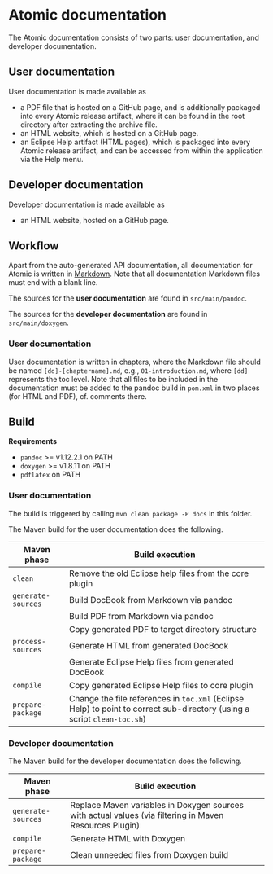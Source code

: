 # Atomic documentation

The Atomic documentation consists of two parts: user documentation, and developer documentation.

## User documentation

User documentation is made available as 

- a PDF file that is hosted on a GitHub page, 
and is additionally packaged into every Atomic release artifact, 
where it can be found in the root directory after extracting the archive file.
- an HTML website, which is hosted on a GitHub page.
- an Eclipse Help artifact (HTML pages), which is packaged into every Atomic release artifact,
and can be accessed from within the application via the Help menu.

## Developer documentation

Developer documentation is made available as

- an HTML website, hosted on a GitHub page.

## Workflow

Apart from the auto-generated API documentation, all documentation for Atomic is written in [Markdown](https://en.wikipedia.org/wiki/Markdown). Note that all documentation Markdown files must end with a blank line.

The sources for the **user documentation** are found in `src/main/pandoc`.

The sources for the **developer documentation** are found in `src/main/doxygen`.

### User documentation

User documentation is written in chapters, where the Markdown file should be named `[dd]-[chaptername].md`, e.g., `01-introduction.md`, where `[dd]` represents the toc level.
Note that all files to be included in the documentation must be added to the pandoc build in `pom.xml` in two places (for HTML and PDF), cf. comments there.

## Build

**Requirements**

- `pandoc` >= v1.12.2.1 on PATH
- `doxygen` >= v1.8.11 on PATH
- `pdflatex` on PATH

### User documentation

The build is triggered by calling `mvn clean package -P docs` in this folder.

The Maven build for the user documentation does the following.

| Maven phase | Build execution |
|---|---|
| `clean` | Remove the old Eclipse help files from the core plugin |
| `generate-sources` | Build DocBook from Markdown via pandoc |
|| Build PDF from Markdown via pandoc |
|| Copy generated PDF to target directory structure |
| `process-sources` | Generate HTML from generated DocBook |
|  | Generate Eclipse Help files from generated DocBook |
| `compile` | Copy generated Eclipse Help files to core plugin |
| `prepare-package` | Change the file references in `toc.xml` (Eclipse Help) to point to correct sub-directory (using a script `clean-toc.sh`)|

### Developer documentation

The Maven build for the developer documentation does the following.

| Maven phase | Build execution |
|---|---|
| `generate-sources` | Replace Maven variables in Doxygen sources with actual values (via filtering in Maven Resources Plugin) |
| `compile` | Generate HTML with Doxygen |
| `prepare-package` | Clean unneeded files from Doxygen build |
